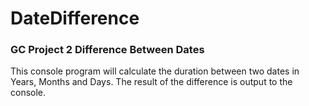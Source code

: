 # DateDifference
### GC Project 2 Difference Between Dates
This console program will calculate the duration between two dates in Years, Months and Days. The result of the difference is output to the console.
